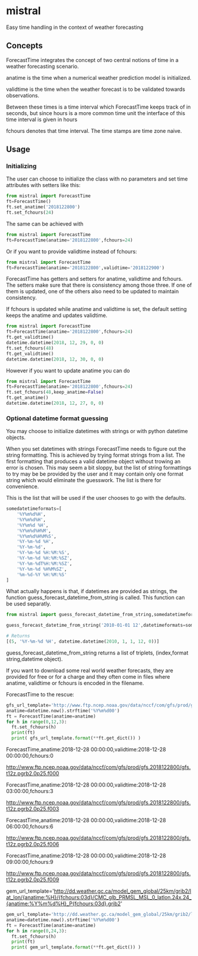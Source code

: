 # mistral

Easy time handling in the context of weather forecasting

## Concepts

ForecastTime integrates the concept of two central notions of time in a weather forecasting scenario.

anatime is the time when a numerical weather prediction model is initialized.

validtime is the time when the weather forecast is to be validated towards observations.

Between these times is a time interval which ForecastTime keeps track of in seconds, but
since hours is a more common time unit the interface of this time interval is given in hours

fchours denotes that time interval.
The time stamps are time zone naive.

## Usage

### Initializing

The user can choose to initialize the class with no parameters and set time attributes with setters like this:

~~~~python
from mistral import ForecastTime
ft=ForecastTime()
ft.set_anatime('2018122800')
ft.set_fchours(24)
~~~~

The same can be achieved with

~~~~python
from mistral import ForecastTime
ft=ForecastTime(anatime='2018122800',fchours=24)
~~~~

Or if you want to provide validtime instead of fchours:

~~~~python
from mistral import ForecastTime
ft=ForecastTime(anatime='2018122800',validtime='2018122900')
~~~~

ForecastTime has getters and setters for anatime, validtime and fchours.  The setters make sure that there is consistency among those three. If one of them is updated, one of the others also need to be updated to maintain consistency.

If fchours is updated while anatime and validtime is set, the default setting keeps the anatime and updates validtime.

~~~~python
from mistral import ForecastTime
ft=ForecastTime(anatime='2018122800',fchours=24)
ft.get_validtime()
datetime.datetime(2018, 12, 29, 0, 0)
ft.set_fchours(48)
ft.get_validtime()
datetime.datetime(2018, 12, 30, 0, 0)
~~~~

However if you want to update anatime you can do

~~~~python
from mistral import ForecastTime
ft=ForecastTime(anatime='2018122800',fchours=24)
ft.set_fchours(48,keep_anatime=False)
ft.get_anatime()
datetime.datetime(2018, 12, 27, 0, 0)
~~~~

### Optional datetime format guessing

You may choose to initialize datetimes with strings or with python datetime objects.

When you set datetimes with strings ForecastTime needs to figure out the string formatting. This is achieved by trying format strings from a list. The first formatting that produces a valid datetime object without trowing an error is chosen.  This may seem a bit sloppy, but the list of string formattings to try may be be provided by the user and it may contain only one format string which would eliminate the guesswork. The list is there for convenience.

This is the list that will be used if the user chooses to go with the defaults.

~~~~python
somedatetimeformats=[
    '%Y%m%d%H',
    '%Y%m%d%H',
    '%Y%m%d %H',
    '%Y%m%d%H%M',
    '%Y%m%d%H%M%S',
    '%Y-%m-%d %H',
    '%Y-%m-%d',
    '%Y-%m-%d %H:%M:%S',
    '%Y-%m-%d %H:%M:%SZ',
    '%Y-%m-%dT%H:%M:%SZ',
    '%Y-%m-%d %H%M%SZ',
    '%m-%d-%Y %H:%M:%S'
]
~~~~

What actually happens is that, if datetimes are provided as strings, the function guess_forecast_datetime_from_string is called.
This function can be used separatly.

~~~~python
from mistral import guess_forecast_datetime_from_string,somedatetimeformats

guess_forecast_datetime_from_string('2010-01-01 12',datetimeformats=somedatetimeformats,verbose=False)

# Returns
[(5, '%Y-%m-%d %H', datetime.datetime(2010, 1, 1, 12, 0))]
~~~~

guess_forecast_datetime_from_string returns a list of triplets, (index,format string,datetime object).


If you want to download some real world weather forecasts, they are provided for free or for a charge and they often come in files where anatime, validtime or fchours is encoded in the filename.

ForecastTime to the rescue:

~~~~python
gfs_url_template='http://www.ftp.ncep.noaa.gov/data/nccf/com/gfs/prod/gfs.{anatime:%Y%m%d%H}/gfs.t12z.pgrb2.0p25.f{fchours:03d}'
anatime=datetime.now().strftime('%Y%m%d00')
ft = ForecastTime(anatime=anatime)
for h in range(0,12,3):
  ft.set_fchours(h)
  print(ft)
  print( gfs_url_template.format(**ft.get_dict()) )
~~~~

ForecastTime,anatime:2018-12-28 00:00:00,validtime:2018-12-28 00:00:00,fchours:0

http://www.ftp.ncep.noaa.gov/data/nccf/com/gfs/prod/gfs.2018122800/gfs.t12z.pgrb2.0p25.f000

ForecastTime,anatime:2018-12-28 00:00:00,validtime:2018-12-28 03:00:00,fchours:3

http://www.ftp.ncep.noaa.gov/data/nccf/com/gfs/prod/gfs.2018122800/gfs.t12z.pgrb2.0p25.f003

ForecastTime,anatime:2018-12-28 00:00:00,validtime:2018-12-28 06:00:00,fchours:6

http://www.ftp.ncep.noaa.gov/data/nccf/com/gfs/prod/gfs.2018122800/gfs.t12z.pgrb2.0p25.f006

ForecastTime,anatime:2018-12-28 00:00:00,validtime:2018-12-28 09:00:00,fchours:9

http://www.ftp.ncep.noaa.gov/data/nccf/com/gfs/prod/gfs.2018122800/gfs.t12z.pgrb2.0p25.f009

gem_url_template='http://dd.weather.gc.ca/model_gem_global/25km/grib2/lat_lon/{anatime:%H}/{fchours:03d}/CMC_glb_PRMSL_MSL_0_latlon.24x.24_{anatime:%Y%m%d%H}_P{fchours:03d}.grib2'

~~~~python
gem_url_template='http://dd.weather.gc.ca/model_gem_global/25km/grib2/lat_lon/{anatime:%H}/{fchours:03d}/CMC_glb_PRMSL_MSL_0_latlon.24x.24_{anatime:%Y%m%d%H}_P{fchours:03d}.grib2'
anatime=datetime.now().strftime('%Y%m%d00')
ft = ForecastTime(anatime=anatime)
for h in range(0,24,3):
  ft.set_fchours(h)
  print(ft)
  print( gem_url_template.format(**ft.get_dict()) )
~~~~